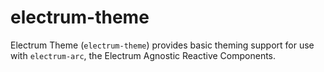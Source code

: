 # electrum-theme
Electrum Theme (`electrum-theme`) provides basic theming support for use
with `electrum-arc`, the Electrum Agnostic Reactive Components.

